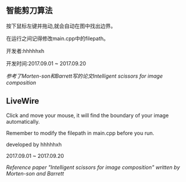 ## 智能剪刀算法

按下鼠标左键并拖动,就会自动在图中找出边界。

在运行之间记得修改main.cpp中的filepath。

开发者:hhhhhxh

开发时间:2017.09.01 ~ 2017.09.20

*参考了Morten-son和Barrett写的论文Intelligent scissors for image composition*

## LiveWire

Click and move your mouse, it will find the boundary of your image automatically.

Remember to modify the filepath in main.cpp before you run.

developed by hhhhhxh

2017.09.01 ~ 2017.09.20

*Reference paper "Intelligent scissors for image composition" written by Morten-son and Barrett*

